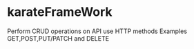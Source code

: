 # karateFrameWork
Perform CRUD  operations on API use HTTP methods Examples GET,POST,PUT/PATCH  and DELETE
